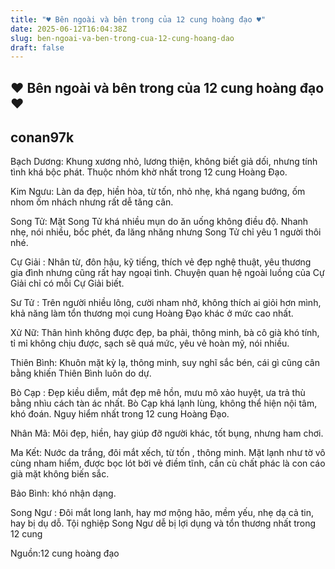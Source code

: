 ```yaml
---
title: "♥ Bên ngoài và bên trong của 12 cung hoàng đạo ♥"
date: 2025-06-12T16:04:38Z
slug: ben-ngoai-va-ben-trong-cua-12-cung-hoang-dao
draft: false
---
```


## ♥ Bên ngoài và bên trong của 12 cung hoàng đạo ♥

## conan97k

Bạch Dương: Khung xương nhỏ, lương thiện, không biết giả dối, nhưng tính tình khá bộc phát. Thuộc nhóm khờ nhất trong 12 cung Hoàng Đạo.

Kim Ngưu: Làn da đẹp, hiền hòa, từ tốn, nhỏ nhẹ, khá ngang bướng, ốm nhom ốm nhách nhưng rất dễ tăng cân.

Song Tử: Mặt Song Tử khá nhiều mụn do ăn uống không điều độ. Nhanh nhẹ, nói nhiều, bốc phét, đa lăng nhăng nhưng Song Tử chỉ yêu 1 người thôi nhé.

Cự Giải : Nhân từ, đôn hậu, kỹ tiếng, thích vẻ đẹp nghệ thuật, yêu thương gia đình nhưng cũng rất hay ngoại tình. Chuyện quan hệ ngoài luồng của Cự Giải chỉ có mỗi Cự Giải biết.

Sư Tử : Trên người nhiều lông, cười nham nhở, không thích ai giỏi hơn mình, khả năng làm tổn thương mọi cung Hoàng Đạo khác ở mức cao nhất.

Xử Nữ: Thân hình không được đẹp, ba phải, thông minh, bà cô già khó tính, tỉ mỉ không chịu được, sạch sẽ quá mức, yêu vẻ hoàn mỹ, nói nhiều.

Thiên Bình: Khuôn mặt kỳ lạ, thông minh, suy nghĩ sắc bén, cái gì cũng cân bằng khiến Thiên Bình luôn do dự.

Bò Cạp : Đẹp kiều diễm, mắt đẹp mê hồn, mưu mô xảo huyệt, ưa trả thù bằng nhìu cách tàn ác nhất. Bò Cạp khá lạnh lùng, không thể hiện nội tâm, khó đoán. Nguy hiểm nhất trong 12 cung Hoàng Đạo.

Nhân Mã: Môi đẹp, hiền, hay giúp đỡ người khác, tốt bụng, nhưng ham chơi.

Ma Kết: Nước da trắng, đôi mắt xếch, từ tốn , thông minh. Mặt lạnh như tờ vô cùng nham hiểm, được bọc lót bời vẻ điềm tĩnh, cần cù chất phác là con cáo già mặt không biến sắc.

Bảo Bình: khó nhận dạng.

Song Ngư : Đôi mắt long lanh, hay mơ mộng hão, mềm yếu, nhẹ dạ cả tin, hay bị dụ dỗ. Tội nghiệp Song Ngư dễ bị lợi dụng và tổn thương nhất trong 12 cung


Nguồn:12 cung hoàng đạo